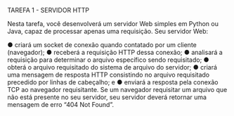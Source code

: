 TAREFA 1 - SERVIDOR HTTP

Nesta tarefa, você desenvolverá um servidor Web simples em Python ou Java, capaz de
processar apenas uma requisição. Seu servidor Web:

● criará um socket de conexão quando contatado por um cliente (navegador);
● receberá a requisição HTTP dessa conexão;
● analisará a requisição para determinar o arquivo específico sendo requisitado;
● obterá o arquivo requisitado do sistema de arquivo do servidor;
● criará uma mensagem de resposta HTTP consistindo no arquivo requisitado
precedido por linhas de cabeçalho; e
● enviará a resposta pela conexão TCP ao navegador requisitante. Se um navegador
requisitar um arquivo que não está presente no seu servidor, seu servidor deverá
retornar uma mensagem de erro “404 Not Found”.
